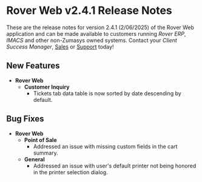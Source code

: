 # Rover Web v2.4.1 Release Notes

<badge text= "Version 2.4.1" vertical="middle" />

<PageHeader />

These are the release notes for version 2.4.1 (2/06/2025) of the Rover Web application and can be made available to customers running _Rover ERP_, _IMACS_ and other non-Zumasys owned systems. Contact your _Client Success Manager_, [Sales](mailto:sales@zumasys.com?subject=Rover%20Web%20v2.4.1) or [Support](mailto:help@zumasys.com?subject=Rover%20Web%20v2.4.1) today!

## New Features

- **Rover Web**
    - **Customer Inquiry**
      - Tickets tab data table is now sorted by date descending by default.      

## Bug Fixes

- **Rover Web**
    - **Point of Sale**
      - Addressed an issue with missing custom fields in the cart summary.
    - **General**
      - Addressed an issue with user's default printer not being honored in the printer selection dialog.
    
  